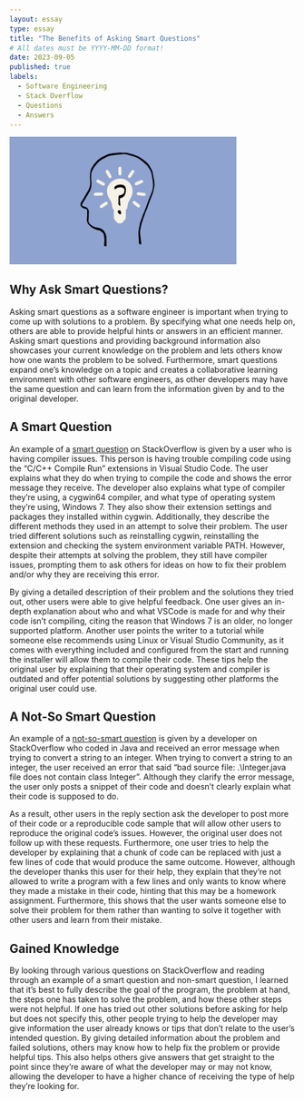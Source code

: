 ```yaml
---
layout: essay
type: essay
title: "The Benefits of Asking Smart Questions"
# All dates must be YYYY-MM-DD format!
date: 2023-09-05
published: true
labels:
  - Software Engineering
  - Stack Overflow
  - Questions
  - Answers
---
```


<img width="400px" class="rounded float-start pe-4" src="../img/essays/smart_question_image.png">

## Why Ask Smart Questions? 

Asking smart questions as a software engineer is important when trying to come up with solutions to a problem. By specifying what one needs help on, others are able to provide helpful hints or answers in an efficient manner. Asking smart questions and providing background information also showcases your current knowledge on the problem and lets others know how one wants the problem to be solved. Furthermore, smart questions expand one’s knowledge on a topic and creates a collaborative learning environment with other software engineers, as other developers may have the same question and can learn from the information given by and to the original developer. 

## A Smart Question

An example of a [smart question](https://stackoverflow.com/questions/77044071/visual-studio-code-c-c-compile-run-extension-compiling-error) on StackOverflow is given by a user who is having compiler issues. This person is having trouble compiling code using the “C/C++ Compile Run” extensions in Visual Studio Code. The user explains what they do when trying to compile the code and shows the error message they receive. The developer also explains what type of compiler they’re using, a cygwin64 compiler, and what type of operating system they’re using, Windows 7. They also show their extension settings and packages they installed within cygwin. Additionally, they describe the different methods they used in an attempt to solve their problem. The user tried different solutions such as reinstalling cygwin, reinstalling the extension and checking the system environment variable PATH. However, despite their attempts at solving the problem, they still have compiler issues, prompting them to ask others for ideas on how to fix their problem and/or why they are receiving this error. 

By giving a detailed description of their problem and the solutions they tried out, other users were able to give helpful feedback. One user gives an in-depth explanation about who and what VSCode is made for and why their code isn’t compiling, citing the reason that Windows 7 is an older, no longer supported platform. Another user points the writer to a tutorial while someone else recommends using Linux or Visual Studio Community, as it comes with everything included and configured from the start and running the installer will allow them to compile their code. These tips help the original user by explaining that their operating system and compiler is outdated and offer potential solutions by suggesting other platforms the original user could use. 

## A Not-So Smart Question

An example of a [not-so-smart question](https://stackoverflow.com/questions/77044071/visual-studio-code-c-c-compile-run-extension-compiling-error) is given by a developer on StackOverflow who coded in Java and received an error message when trying to convert a string to an integer. When trying to convert a string to an integer, the user received an error that said “bad source file: .\Integer.java file does not contain class Integer”. Although they clarify the error message, the user only posts a snippet of their code and doesn’t clearly explain what their code is supposed to do. 

As a result, other users in the reply section ask the developer to post more of their code or a reproducible code sample that will allow other users to reproduce the original code’s issues. However, the original user does not follow up with these requests. Furthermore, one user tries to help the developer by explaining that a chunk of code can be replaced with just a few lines of code that would produce the same outcome. However, although the developer thanks this user for their help, they explain that they’re not allowed to write a program with a few lines and only wants to know where they made a mistake in their code, hinting that this may be a homework assignment. Furthermore, this shows that the user wants someone else to solve their problem for them rather than wanting to solve it together with other users and learn from their mistake. 


## Gained Knowledge

By looking through various questions on StackOverflow and reading through an example of a smart question and non-smart question, I learned that it’s best to fully describe the goal of the program, the problem at hand, the steps one has taken to solve the problem, and how these other steps were not helpful. If one has tried out other solutions before asking for help but does not specify this, other people trying to help the developer may give information the user already knows or tips that don’t relate to the user’s intended question. By giving detailed information about the problem and failed solutions, others may know how to help fix the problem or provide helpful tips. This also helps others give answers that get straight to the point since they’re aware of what the developer may or may not know, allowing the developer to have a higher chance of receiving the type of help they’re looking for. 
